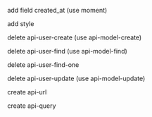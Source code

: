 add field created_at (use moment)

add style

delete api-user-create (use api-model-create)

delete api-user-find (use api-model-find)

delete api-user-find-one

delete api-user-update (use api-model-update)

create api-url

create api-query
